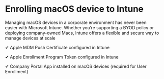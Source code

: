 # Enrolling macOS device to Intune


Managing macOS devices in a corporate environment has never been easier with Microsoft Intune. Whether you’re supporting a BYOD policy or deploying company-owned Macs, Intune offers a flexible and secure way to manage devices at scale


✔ Apple MDM Push Certificate configured in Intune

✔ Apple Enrollment Program Token configured in Intune

✔ Company Portal App installed on macOS devices (required for User Enrollment)

